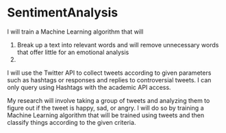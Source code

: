 # SentimentAnalysis

I will train a Machine Learning algorithm that will 
1. Break up a text into relevant words and will remove unnecessary words that offer little for an emotional analysis
2. 

I will use the Twitter API to collect tweets according to given parameters such as hashtags or responses and replies to controversial tweets. I can only query using Hashtags with the academic API access. 


My research will involve taking a group of tweets and analyzing them to figure out if the tweet is happy, sad, or angry. I will do so by training a Machine Learning algorithm that will be trained using tweets and then classify things according to the given criteria. 
